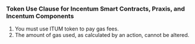 ### Token Use Clause for Incentum Smart Contracts, Praxis, and Incentum Components

1. You must use ITUM token to pay gas fees.
2. The amount of gas used, as calculated by an action, cannot be altered.
